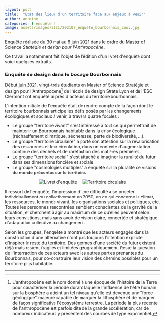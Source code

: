 ```yaml
---
layout: post
title:  "Etat des lieux d'un territoire face aux enjeux à venir"
author: antoine
categories: [ enquête ]
image: assets/images/2021/202107_enquete_bourbonnais_couv.jpg
---
```

Enquête réalisée du 30 mai au 6 juin 2021 dans le cadre du [Master of Science *Stratégie et design pour l'Anthropocène*][msc_programme].

Ce travail a notamment fait l'objet de l'édition d'un livret d'enquête dont voici quelques extraits.

### Enquête de design dans le bocage Bourbonnais
Début juin 2021, vingt-trois étudiants en Master of Science Stratégie et design pour l'Anthropocène[^1] de l'école de design Strate Lyon et de l'ESC Clermont ont enquêté auprès d'acteurs du territoire bourbonnais.

L'intention initiale de l'enquête était de rendre compte de la façon dont le territoire bourbonnais anticipe les défis posés par les changements écologiques et sociaux à venir, à travers quatre focales :
- Le groupe "territoire vivant" s'est intéressé à tout ce qui permettrait de maintenir un Bourbonnais habitable dans la crise écologique (réchauffement climatique, sécheresse, perte de biodiversité, ...).
- Le groupe "territoire circulaire" a porté son attention sur la revalorisation des ressources et leur circulation, dans un contexte d'augmentation continue des déchets et de raréfaction des matières premières.
- Le groupe "territoire social" s'est attaché à imaginer la ruralité du futur dans ses dimensions foncière et sociale.
- Le groupe "cosmologies multiples" a enquêté sur la pluralité de visions du monde présentes sur le territoire.

<div style="text-align: center;">
  <img src="{{ site.baseurl }}/assets/images/2021/202107_enquete_bourbonnais_livret.jpg" alt="Livret d'enquête">&nbsp; &nbsp; &nbsp;<img src="{{ site.baseurl }}/assets/images/2021/202107_enquete_bourbonnais_territoire circulaire.jpg" alt="Territoire circulaire">
</div>

Il ressort de l'enquête, l'impression d'une difficulté à se projeter individuellement ou collectivement en 2050, en ce qui concerne le climat, les ressources, le monde vivant, les organisations sociales et politiques, etc. Toutes les personnes rencontrées semblent conscientes de la gravité de la situation, et cherchent à agir au maximum de ce qu'elles peuvent selon leurs convictions, mais sans avoir de vision claire, concertée et stratégique d'adaptation collective au changement.

Selon les groupes, l'enquête a montré que les acteurs engagés dans la construction d'une alternative n'ont pas toujours l'intention explicite d'inspirer le reste du territoire. Des germes d'une société du futur existent déjà mais restent fragiles et limitées géographiquement. Reste la question de l'interraction de ces acteurs avec les autres parties prenantes du Bourbonnais, pour co-construire leur vision des chemins possibles pour un territoire plus habitable.

---
[^1]: L'anthropocène est le nom donné à une époque de l'histoire de la Terre pour caractériser la période durant laquelle l'influence de l'être humain sur la biosphère a atteint un tel niveau qu'elle est devenue une "force géologique" majeure capable de marquer la lithosphère et de marquer de façon significative l'écosystème terrestre. La période la plus récente de l'anthropocène est parfois dite de la grande accélération, car de nombreux indicateurs y présentent des courbes de type exponentiel.

<!-- Liste des liens : -->
[msc_programme]: https://strategy-design-anthropocene.org/fr
